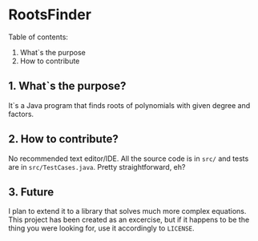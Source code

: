 RootsFinder
===

Table of contents:
1. What`s the purpose
2. How to contribute

## 1. What`s the purpose?
It`s a Java program that finds roots of polynomials with given degree and factors.

## 2. How to contribute?
No recommended text editor/IDE. All the source code is in `src/` and tests are in `src/TestCases.java`. Pretty straightforward, eh?

## 3. Future
I plan to extend it to a library that solves much more complex equations. This project has been created as an excercise, but if it happens to be the thing you were looking for, use it accordingly to `LICENSE`.
